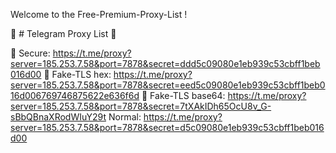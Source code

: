 Welcome to the Free-Premium-Proxy-List !

🥇 # Telegram Proxy List 🥇

💯 Secure: https://t.me/proxy?server=185.253.7.58&port=7878&secret=ddd5c09080e1eb939c53cbff1beb016d00
💯 Fake-TLS hex: https://t.me/proxy?server=185.253.7.58&port=7878&secret=eed5c09080e1eb939c53cbff1beb016d006769746875622e636f6d
💯 Fake-TLS base64: https://t.me/proxy?server=185.253.7.58&port=7878&secret=7tXAkIDh65OcU8v_G-sBbQBnaXRodWIuY29t
Normal: https://t.me/proxy?server=185.253.7.58&port=7878&secret=d5c09080e1eb939c53cbff1beb016d00
